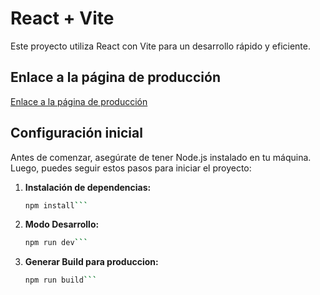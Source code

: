 # React + Vite

Este proyecto utiliza React con Vite para un desarrollo rápido y eficiente.

## Enlace a la página de producción

[Enlace a la página de producción](https://www.ecosender.es/)  <!-- Aquí debes reemplazar "#" con el enlace real a tu página de producción -->

## Configuración inicial

Antes de comenzar, asegúrate de tener Node.js instalado en tu máquina. Luego, puedes seguir estos pasos para iniciar el proyecto:

1. **Instalación de dependencias:**
   ```bash
   npm install```

2. **Modo Desarrollo:**
   ```bash
   npm run dev```

3. **Generar Build para produccion:**
   ```bash
   npm run build```